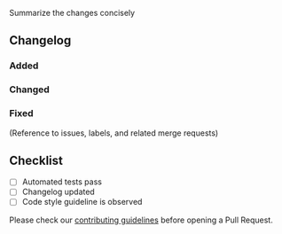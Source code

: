 Summarize the changes concisely

## Changelog

### Added

### Changed

### Fixed

(Reference to issues, labels, and related merge requests)

## Checklist

- [ ] Automated tests pass
- [ ] Changelog updated
- [ ] Code style guideline is observed

Please check our [contributing guidelines](CONTRIBUTING.md) before opening a Pull Request.
